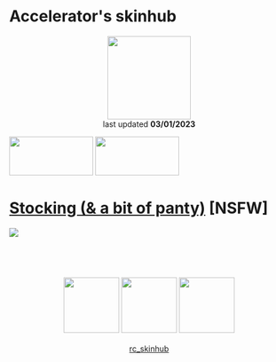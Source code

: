 # Accelerator's skinhub
<p align="center">
<a href="https://osu.ppy.sh/users/10822717">
  <img src="https://a.ppy.sh/10822717"  
       width="150"
       height="150"></a>
<br>
last updated <b>03/01/2023</b>
</p>

<a href="https://www.youtube.com/watch?v=kbbgypvGPgM">
<img src="https://i.imgur.com/uDyKiLi.png"
       width="151" 
       height="70"/></a>

<a href="https://github.com/baron6060/harder-to-find-osu-skins">
<img src="https://i.imgur.com/WPSNbSx.png"
       width="151" 
       height="70"/></a>

# [Stocking (& a bit of panty)](https://github.com/ryancranie/skinhub/raw/tyfh/player/accelerator/Stocking%20(%26%20a%20bit%20of%20panty).osk) [NSFW]
[![](https://i.imgur.com/UKX5lrP.png)](https://github.com/ryancranie/skinhub/raw/tyfh/player/accelerator/Stocking%20(%26%20a%20bit%20of%20panty).osk)

#
<p align="center">
  <br></br>
  <a href="https://www.twitch.tv/Acceleratorosu">
  <img src="https://i.imgur.com/HM030lk.png" 
       width="100" 
       height="100"></a>
  <a href="https://www.youtube.com/channel/UCYgQ0kd1ZGEevv2oR_dSysg">
  <img src="https://i.imgur.com/YWbDUUy.png"  
       width="100" 
       height="100"></a>
  <a href="https://twitter.com/baeron6060">
  <img src="https://i.imgur.com/PUQ5uWf.png" 
       width="100" 
       height="100"></a>
  <br></br>
  <a href="https://github.com/ryancranie/skinhub">rc_skinhub</a>
 </p>



